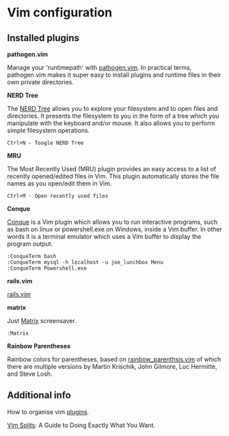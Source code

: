 Vim configuration
============

Installed plugins
------------

**pathogen.vim**

Manage your 'runtimepath' with [pathogen.vim](https://github.com/tpope/vim-pathogen). In practical terms, pathogen.vim makes it super easy to install plugins and runtime files in their own private directories.

**NERD Tree**

The [NERD Tree](https://github.com/scrooloose/nerdtree) allows you to explore your filesystem and to open files and directories. It presents the filesystem to you in the form of a tree which you manipulate with the keyboard and/or mouse. It also allows you to perform simple filesystem operations.

    Ctrl+N - Toogle NERD Tree

**MRU**

The Most Recently Used (MRU) plugin provides an easy access to a list of 
recently opened/edited files in Vim. This plugin automatically stores the 
file names as you open/edit them in Vim.

    Ctrl+M - Open recently used files

**Conque**

[Conque](http://code.google.com/p/conque/) is a Vim plugin which allows you to run interactive programs, such as bash on linux or powershell.exe on Windows, inside a Vim buffer. In other words it is a terminal emulator which uses a Vim buffer to display the program output.

    :ConqueTerm bash
    :ConqueTerm mysql -h localhost -u joe_lunchbox Menu
    :ConqueTerm Powershell.exe

**rails.vim**

[rails.vim](https://github.com/tpope/vim-rails)

**matrix**

Just [Matrix](https://github.com/uguu-org/vim-matrix-screensaver) screensaver.

    :Matrix

**Rainbow Parentheses**

Rainbow colors for parentheses, based on [rainbow_parenthsis.vim](https://github.com/kien/rainbow_parentheses.vim) of which there are multiple versions by Martin Krischik, John Gilmore, Luc Hermitte, and Steve Losh.

Additional info
------------

How to organise vim [plugins](http://linuxlefty.com/tools/favorite-vim-plugins-vi-gvim.html).

[Vim Splits](http://technotales.wordpress.com/2010/04/29/vim-splits-a-guide-to-doing-exactly-what-you-want/): A Guide to Doing Exactly What You Want.
